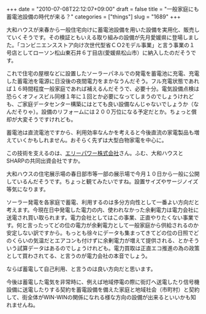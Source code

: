 +++
date = "2010-07-08T22:12:07+09:00"
draft = false
title = "一般家庭にも蓄電池設備の時代が来る？"
categories = ["things"]
slug = "1689"
+++

大和ハウスが来春から一般住宅向けに蓄電池設備を用いた設備を実用化、販売していくそうです。その検証ともいえる取り組みの設備が先月愛媛県に登場しました。「コンビニエンスストア向け次世代型省ＣＯ2モデル事業」と言う事業の１号店としてローソン松山東石井６丁目店(愛媛県松山市）に納入したのだそうです。

これで住宅の屋根などに設置したソーラーパネルでの発電を蓄電池に充電、充電した蓄電池を電源に日没後の夜間電力をまかなうんだそう。フル充電状態であれば１６時間程度一般家庭であれば補えるんだそうで、必要十分。電気設備点検は恐らくオフィスビル同様１年に１回とか必要になってしまうのでしょうけれども、ご家庭データセンター構築にはとても良い設備なんじゃないでしょうか（なんだそりゃ）。設備のリフォームには２００万位になる予定だとか。ちょっと償却が大変そうですけれども。

蓄電池は直流電池ですから、利用効率なんかを考えると今後直流の家電製品も増えていくかもしれません。おそらく先ずは大型白物家電を中心に。

この技術を支えるのは、<a href="http://eliiypower.co.jp/">エリーパワー株式会社</a>さん。ふむ、大和ハウスとSHARPの共同出資会社ですか。

大和ハウスの住宅展示場の春日部市等一部の展示場で今月１０日から一般に公開しているんだそうです。ちょっと観てみたいですね。設置サイズやサージノイズ等気になります。

<!--more-->
ソーラー発電を各家庭で蓄電、利用するのは多分方向性として一番よい方向だと考えます。今現在日中発電した電力の内、使われなかった余剰電力は電力会社に送電され買い取られます。電力会社としてはこの事業、正直やりたくない事業です。何と言ったってどの位の電力が余剰電力として一般家庭から供給されるのか安定しない訳ですから。もっとも徐々にデータも集まってきてどの位の日照でどのくらいの気温だとエアコンも付けずに余剰電力が増えて提供される、とかそういう試算データはあるのでしょうけれども。電力買取は正直エコ推進の為の政策として買わされてる、と言うのが電力会社の本音でしょう。

ならば蓄電して自己利用、と言うのは良い方向だと思います。

今後は蓄電した電気を非常時に、例えば地域停電の際に街灯へ送電したり信号機設備に送電したりする契約を蓄電設備を備えた家庭と地域社会（市町村）と契約して、街全体がWIN-WINの関係になれる様な方向の設備が出来るといいかも知れませんね。
